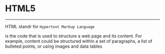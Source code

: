 # HTML5
___

HTML standr for ` Hypertext Markup Language `

is the code that is used to structure a web page and its content. For example, content could be structured within a set of paragraphs, a list of bulleted points, or using images and data tables
